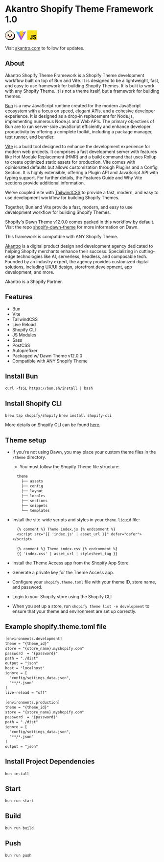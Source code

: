 [akantro]: https://www.akantro.com
[bun]: https://bun.sh
[vite]: https://vitejs.dev
[tailwindcss]: https://tailwindcss.com
[shopify-cli]: https://shopify.dev/themes/tools/cli
[shopify-dawn-theme]: https://github.com/Shopify/dawn

# Akantro Shopify Theme Framework 1.0

<img
  src="https://github.com/akantrocommerce/shopify-theme-bun-vite/blob/main/workflow/assets/bun.png"
  alt="Bun"
  width="32"
  height="32"
/>
<img
  src="https://github.com/akantrocommerce/shopify-theme-bun-vite/blob/main/workflow/assets/vite.svg"
  alt="Vite"
  width="32"
  height="32"
/>
<img
  src="https://github.com/akantrocommerce/shopify-theme-bun-vite/blob/main/workflow/assets/javascript.svg"
  alt="JavaScript"
  width="32"
  height="32"
/>

Visit [akantro.com][akantro] to follow for updates.

## About

Akantro Shopify Theme Framework is a Shopify Theme development workflow built on top of Bun and Vite. It is designed to be a lightweight, fast, and easy to use framework for building Shopify Themes. It is built to work with any Shopify Theme. It is not a theme itself, but a framework for building themes.

[Bun][bun] is a new JavaScript runtime created for the modern JavaScript ecosystem with a focus on speed, elegant APIs, and a cohesive developer experience. It is designed as a drop-in replacement for Node.js, implementing numerous Node.js and Web APIs. The primary objectives of Bun are to run server-side JavaScript efficiently and enhance developer productivity by offering a complete toolkit, including a package manager, test runner, and bundler.

[Vite][vite] is a build tool designed to enhance the development experience for modern web projects. It comprises a fast development server with features like Hot Module Replacement (HMR) and a build command that uses Rollup to create optimized static assets for production. Vite comes with opinionated defaults but allows customization through Plugins and a Config Section. It is highly extensible, offering a Plugin API and JavaScript API with typing support. For further details, the Features Guide and Why Vite sections provide additional information.

We've coupled Vite with [TailwindCSS][tailwindcss] to provide a fast, modern, and easy to use development workflow for building Shopify Themes.

Together, Bun and Vite provide a fast, modern, and easy to use development workflow for building Shopify Themes.

Shopify's Dawn Theme v12.0.0 comes packed in this workflow by default. Visit the repo [shopify-dawn-theme] for more information on Dawn.

This framework is compatible with ANY Shopify Theme.

[Akantro][akantro] is a digital product design and development agency dedicated to helping Shopify merchants enhance their success. Specializing in cutting-edge technologies like AI, serverless, headless, and composable tech. Founded by an industry expert, the agency provides customized digital solutions, including UX/UI design, storefront development, app development, and more.

Akantro is a Shopify Partner.

## Features

- Bun
- Vite
- TailwindCSS
- Live Reload
- Shopify CLI
- JS Modules
- Sass
- PostCSS
- Autoprefixer
- Packaged w/ Dawn Theme v12.0.0
- Compatible with ANY Shopify Theme

## Install Bun

`curl -fsSL https://bun.sh/install | bash`

## Install Shopify CLI

`brew tap shopify/shopify`
`brew install shopify-cli`

More details on Shopify CLI can be found [here][shopify-cli].

## Theme setup

- If you're not using Dawn, you may place your custom theme files in the `/theme` directory.
  - You must follow the Shopify Theme file structure:
  ```
    theme
      ├── assets
      ├── config
      ├── layout
      ├── locales
      ├── sections
      ├── snippets
      └── templates
  ```
- Install the site-wide scripts and styles in your `theme.liquid` file:

  ```
    {% comment %} Theme index.js {% endcomment %}
    <script src="{{ 'index.js' | asset_url }}" defer="defer"></script>

    {% comment %} Theme index.css {% endcomment %}
    {{ 'index.css' | asset_url | stylesheet_tag }}
  ```

- Install the Theme Access app from the Shopify App Store.
- Generate a private key for the Theme Access app.
- Configure your `shopify.theme.toml` file with your theme ID, store name, and password.
- Login to your Shopify store using the Shopify CLI.
- When you set up a store, run `shopify theme list -e development` to ensure that your theme and environment are set up correctly.

## Example shopify.theme.toml file

```
[environments.development]
theme = "{theme_id}"
store = "{store_name}.myshopify.com"
password  = "{password}"
path = "./dist"
output = "json"
host = "localhost"
ignore = [
  "config/settings_data.json",
  "**/*.json"
]
live-reload = "off"

[environments.production]
theme = "{theme_id}"
store = "{store_name}.myshopify.com"
password  = "{password}"
path = "./dist"
ignore = [
  "config/settings_data.json",
  "**/*.json"
]
output = "json"
```

## Install Project Dependencies

`bun install`

## Start

`bun run start`

## Build

`bun run build`

## Push

`bun run push`
